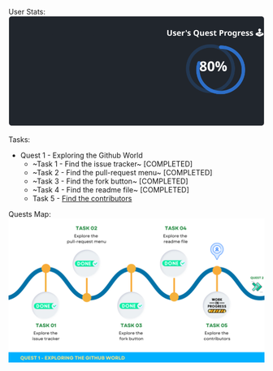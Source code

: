 
  User Stats:<br>
  ![User Draft Stats](/userCards/draft.svg?)

  Tasks:
  - Quest 1 - Exploring the Github World
    - ~Task 1 - Find the issue tracker~ [COMPLETED]
    - ~Task 2 - Find the pull-request menu~ [COMPLETED]
    - ~Task 3 - Find the fork button~ [COMPLETED]
    - ~Task 4 - Find the readme file~ [COMPLETED]
    - Task 5 - [Find the contributors](https://github.com/caiton1/OSS-Doorway/issues/105)

Quests Map:
![Quest Map](/map/Q1T5.png)